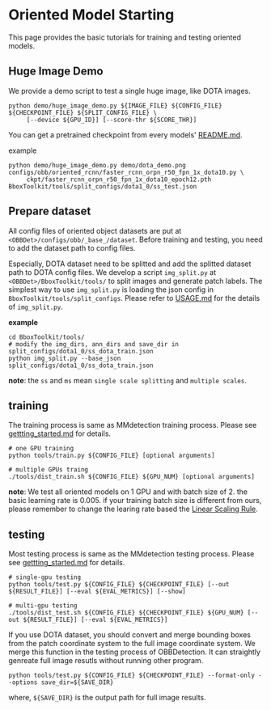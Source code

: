 # Oriented Model Starting

This page provides the basic tutorials for training and testing oriented models.

## Huge Image Demo

We provide a demo script to test a single huge image, like DOTA images.

```shell
python demo/huge_image_demo.py ${IMAGE_FILE} ${CONFIG_FILE} ${CHECKPOINT_FILE} ${SPLIT_CONFIG_FILE} \
	 [--device ${GPU_ID}] [--score-thr ${SCORE_THR}]
```

You can get a pretrained checkpoint from every models' [README.md](./../configs/obb/).

example
```shell
python demo/huge_image_demo.py demo/dota_demo.png configs/obb/oriented_rcnn/faster_rcnn_orpn_r50_fpn_1x_dota10.py \
	 ckpt/faster_rcnn_orpn_r50_fpn_1x_dota10_epoch12.pth BboxToolkit/tools/split_configs/dota1_0/ss_test.json
```

## Prepare dataset

All config files of oriented object datasets are put at `<OBBDet>/configs/obb/_base_/dataset`. Before training and testing, you need to add the dataset path to config files.

Especially, DOTA dataset need to be splitted and add the splitted dataset path to DOTA config files. We develop a script `img_split.py` at `<OBBDet>/BboxToolkit/tools/` to split images and generate patch labels.
The simplest way to use `img_split.py` is loading the json config in `BboxToolkit/tools/split_configs`. Please refer to [USAGE.md](https://github.com/jbwang1997/BboxToolkit/USAGE.md) for the details of `img_split.py`.

**example**
```shell
cd BboxToolkit/tools/
# modify the img_dirs, ann_dirs and save_dir in split_configs/dota1_0/ss_dota_train.json
python img_split.py --base_json split_configs/dota1_0/ss_dota_train.json
```

**note**: the `ss` and `ms` mean `single scale splitting` and `multiple scales`.

## training

The training process is same as MMdetection training process.
Please see [gettting_started.md](getting_started.md) for details.

```shell
# one GPU training
python tools/train.py ${CONFIG_FILE} [optional arguments]

# multiple GPUs traing
./tools/dist_train.sh ${CONFIG_FILE} ${GPU_NUM} [optional arguments]
```

**note**: We test all oriented models on 1 GPU and with batch size of 2. the basic learning rate is 0.005. if your training batch size is different from ours, please remember to change the learing rate based the [Linear Scaling Rule](https://arxiv.org/abs/1706.02677).

## testing

Most testing process is same as the MMdetection testing process.
Please see [gettting_started.md](getting_started.md) for details.

```shell
# single-gpu testing
python tools/test.py ${CONFIG_FILE} ${CHECKPOINT_FILE} [--out ${RESULT_FILE}] [--eval ${EVAL_METRICS}] [--show]

# multi-gpu testing
./tools/dist_test.sh ${CONFIG_FILE} ${CHECKPOINT_FILE} ${GPU_NUM} [--out ${RESULT_FILE}] [--eval ${EVAL_METRICS}]
```

If you use DOTA dataset, you should convert and merge bounding boxes from the patch coordinate system to the full image coordinate system.
We merge this function in the testing process of OBBDetection. It can straightly genreate full image resutls without running other program.

```shell
python tools/test.py ${CONFIG_FILE} ${CHECKPOINT_FILE} --format-only --options save_dir=${SAVE_DIR}
```
where, `${SAVE_DIR}` is the output path for full image results.
